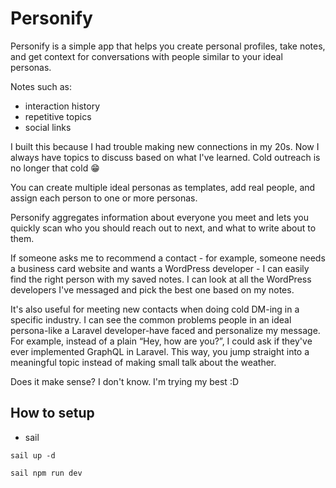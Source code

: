# Personify

Personify is a simple app that helps you create personal profiles, take notes, and get context for conversations with people similar to your ideal personas.

Notes such as:
- interaction history
- repetitive topics
- social links

I built this because I had trouble making new connections in my 20s. Now I always have topics to discuss based on what I've learned. Cold outreach is no longer that cold 😁

You can create multiple ideal personas as templates, add real people, and assign each person to one or more personas.

Personify aggregates information about everyone you meet and lets you quickly scan who you should reach out to next, and what to write about to them.

If someone asks me to recommend a contact - for example, someone needs a business card website and wants a WordPress developer - I can easily find the right person with my saved notes. I can look at all the WordPress developers I've messaged and pick the best one based on my notes.

It's also useful for meeting new contacts when doing cold DM-ing in a specific industry. I can see the common problems people in an ideal persona-like a Laravel developer-have faced and personalize my message. For example, instead of a plain “Hey, how are you?”, I could ask if they've ever implemented GraphQL in Laravel. This way, you jump straight into a meaningful topic instead of making small talk about the weather.

Does it make sense? I don't know. I'm trying my best :D

## How to setup

- sail
```
sail up -d

sail npm run dev
```
